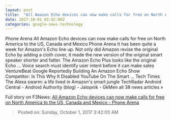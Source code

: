 ```yaml
---
layout: post
title:  "All Amazon Echo devices can now make calls for free on North America to the US, Canada and Mexico - Phone Arena"
date: 2017-10-01 03:42:00Z
categories: google-news-technology
---
```


Phone Arena All Amazon Echo devices can now make calls for free on North America to the US, Canada and Mexico Phone Arena It has been quite a week for Amazon's Echo line up. Not only did Amazon revise the original Echo by adding a cloth cover, it made the new version of the original smart speaker shorter and fatter. The Amazon Echo Plus looks like the original Echo ... Voice search must identify user intent before it can make sales VentureBeat Google Reportedly Building An Amazon Echo Show Competitor: Is This Why It Disabled YouTube On The Smart ... Tech Times The Alexa swarm: a life lived in Amazon's smart jungle TechRadar Android Central - Android Authority (blog) - Jalopnik - GkMen all 38 news articles »


Full story on F3News: [All Amazon Echo devices can now make calls for free on North America to the US, Canada and Mexico - Phone Arena](http://www.f3nws.com/n/PfG2q)

> Posted on: Sunday, October 1, 2017 3:42:00 AM
